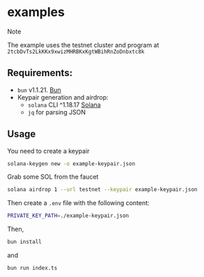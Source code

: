 # examples

> [!NOTE]
> The example uses the testnet cluster and program at `2tcbDvTs2LkKKx9xwizMHRBKxKgtWBihRnZoDnbxtc8k`

## Requirements:

- `bun` v1.1.21. [Bun](https://bun.sh)
- Keypair generation and airdrop:
  - `solana` CLI ^1.18.17
    [Solana](https://docs.solana.com/cli/install-solana-cli-tools)
  - `jq` for parsing JSON

## Usage

You need to create a keypair

```sh
solana-keygen new -o example-keypair.json
```

Grab some SOL from the faucet

```sh
solana airdrop 1 --url testnet --keypair example-keypair.json
```

Then create a `.env` file with the following content:

```sh
PRIVATE_KEY_PATH=./example-keypair.json
```

Then,

```bash
bun install
```

and

```bash
bun run index.ts
```
